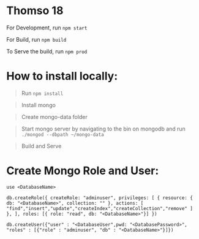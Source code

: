 # Thomso 18

For Development, run `npm start`

For Build, run `npm build`

To Serve the build, run `npm prod`

# How to install locally:
  > Run `npm install`

  > Install mongo

  > Create mongo-data folder

  > Start mongo server by navigating to the bin on mongodb and run `./mongod --dbpath ~/mongo-data`

  > Build and Serve

# Create Mongo Role and User:

`use <DatabaseName>`

`db.createRole({
  createRole: "adminuser",
  privileges: [
    {
      resource: { db: "<DatabaseName>", collection: "" },
      actions: [ "find","insert","update","createIndex","createCollection","remove" ]
    },
  ],
  roles: [{ role: "read", db: "<DatabaseName>"}]
})`

`db.createUser({"user" : "<DatabaseUser",pwd: "<DatabasePassword>", "roles" : [{"role" : "adminuser", "db" : "<DatabaseName>"}]})`
